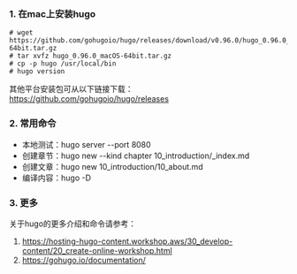 ### 1. 在mac上安装hugo

```
# wget https://github.com/gohugoio/hugo/releases/download/v0.96.0/hugo_0.96.0_macOS-64bit.tar.gz
# tar xvfz hugo_0.96.0_macOS-64bit.tar.gz
# cp -p hugo /usr/local/bin
# hugo version
```

其他平台安装包可从以下链接下载：
https://github.com/gohugoio/hugo/releases

### 2. 常用命令

- 本地测试：hugo server --port 8080
- 创建章节：hugo new --kind chapter 10_introduction/_index.md
- 创建文章：hugo new 10_introduction/10_about.md
- 编译内容：hugo -D

### 3. 更多

关于hugo的更多介绍和命令请参考：
1. https://hosting-hugo-content.workshop.aws/30_develop-content/20_create-online-workshop.html
2. https://gohugo.io/documentation/
